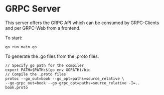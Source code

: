 # GRPC Server

This server offers the GRPC API which can be consumed by GRPC-Clients and per GRPC-Web from a frontend.

To start:

    go run main.go

To generate the .go files from the .proto files:

    // Specify go path for the compiler
    export PATH=$PATH:$(go env GOPATH)/bin
    // Compile the .proto files
    protoc --go_out=book --go_opt=paths=source_relative \
    --go-grpc_out=book --go-grpc_opt=paths=source_relative -I=.. book.proto